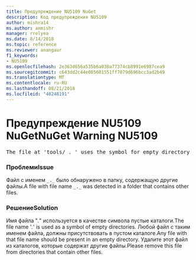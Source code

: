 ```yaml
---
title: Предупреждение NU5109 NuGet
description: Код предупреждения NU5109
author: mishra14
ms.author: anmishr
manager: rrelyea
ms.date: 8/14/2018
ms.topic: reference
ms.reviewer: anangaur
f1_keywords:
- NU5109
ms.openlocfilehash: 2e363d656a535b6a030a77374cb8991e6987cea9
ms.sourcegitcommit: c643dd2c44e085601551ff7079d696bcc3ad2b49
ms.translationtype: MT
ms.contentlocale: ru-RU
ms.lasthandoff: 08/21/2018
ms.locfileid: "40248191"
---
```

# <a name="nuget-warning-nu5109"></a><span data-ttu-id="4c76a-103">Предупреждение NU5109 NuGet</span><span class="sxs-lookup"><span data-stu-id="4c76a-103">NuGet Warning NU5109</span></span>
<pre>The file at 'tools/_._' uses the symbol for empty directory '_._', but it is present in a directory that contains other files. Please remove this file from directories that contain other files.</pre>

### <a name="issue"></a><span data-ttu-id="4c76a-104">Проблеми</span><span class="sxs-lookup"><span data-stu-id="4c76a-104">Issue</span></span>

<span data-ttu-id="4c76a-105">Файл с именем `_._` было обнаружено в папку, содержащую другие файлы.</span><span class="sxs-lookup"><span data-stu-id="4c76a-105">A file with file name `_._` was detected in a folder that contains other files.</span></span>


### <a name="solution"></a><span data-ttu-id="4c76a-106">Решение</span><span class="sxs-lookup"><span data-stu-id="4c76a-106">Solution</span></span>

 <span data-ttu-id="4c76a-107">Имя файла "_._" используется в качестве символа пустые каталоги.</span><span class="sxs-lookup"><span data-stu-id="4c76a-107">The file name '_._' is used as a symbol of empty directories.</span></span> <span data-ttu-id="4c76a-108">Любой файл с таким именем файла, должны присутствовать в пустом каталоге.</span><span class="sxs-lookup"><span data-stu-id="4c76a-108">Any file with that file name should be present in an empty directory.</span></span> <span data-ttu-id="4c76a-109">Удалите этот файл из каталогов, которые содержат другие файлы.</span><span class="sxs-lookup"><span data-stu-id="4c76a-109">Please remove this file from directories that contain other files.</span></span>

